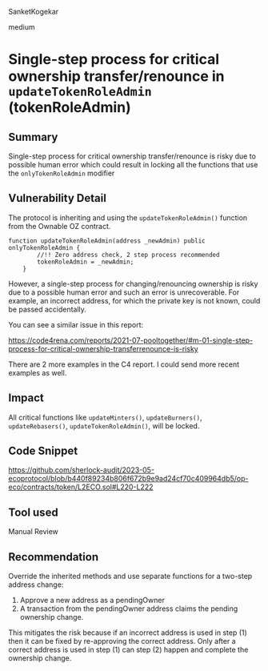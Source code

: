 SanketKogekar

medium

# Single-step process for critical ownership transfer/renounce in `updateTokenRoleAdmin` (tokenRoleAdmin)

## Summary
Single-step process for critical ownership transfer/renounce is risky due to possible human error which could result in locking all the functions that use the `onlyTokenRoleAdmin` modifier

## Vulnerability Detail
The protocol is inheriting and using the `updateTokenRoleAdmin()` function from the Ownable OZ contract. 

```solidity
function updateTokenRoleAdmin(address _newAdmin) public onlyTokenRoleAdmin {
        //!! Zero address check, 2 step process recommended
        tokenRoleAdmin = _newAdmin;
    }
```

However, a single-step process for changing/renouncing ownership is risky due to a possible human error and such an error is unrecoverable. For example, an incorrect address, for which the private key is not known, could be passed accidentally.

You can see a similar issue in this report:

https://code4rena.com/reports/2021-07-pooltogether/#m-01-single-step-process-for-critical-ownership-transferrenounce-is-risky

There are 2 more examples in the C4 report. I could send more recent examples as well.

## Impact
All critical functions like `updateMinters()`, `updateBurners()`, `updateRebasers()`, `updateTokenRoleAdmin()`, will be locked.

## Code Snippet
https://github.com/sherlock-audit/2023-05-ecoprotocol/blob/b440f89234b806f672b9e9ad24cf70c409964db5/op-eco/contracts/token/L2ECO.sol#L220-L222

## Tool used

Manual Review

## Recommendation
Override the inherited methods and use separate functions for a two-step address change:
1) Approve a new address as a pendingOwner
2) A transaction from the pendingOwner address claims the pending ownership change.

This mitigates the risk because if an incorrect address is used in step (1) then it can be fixed by re-approving the correct address. Only after a correct address is used in step (1) can step (2) happen and complete the ownership change.

